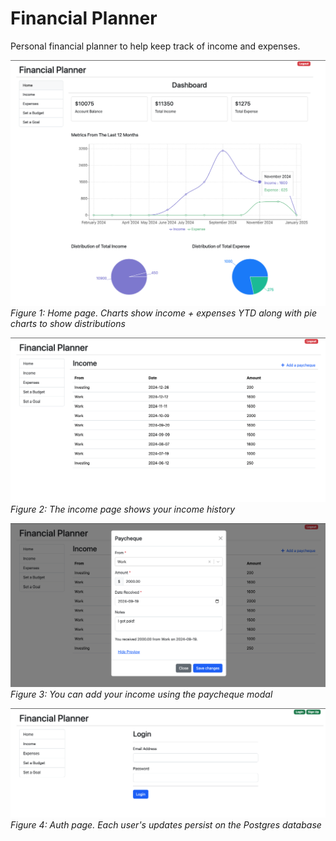# Financial Planner
Personal financial planner to help keep track of income and expenses.

![Home Page](/readme-images/home.png)
*Figure 1: Home page. Charts show income + expenses YTD along with pie charts to show distributions*

![Income Page](/readme-images/income.png)
*Figure 2: The income page shows your income history*

![Paycheque Modal](/readme-images/paycheque.png)
*Figure 3: You can add your income using the paycheque modal*

![Log In Page](/readme-images/login.png)
*Figure 4: Auth page. Each user's updates persist on the Postgres database*
